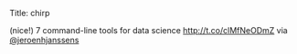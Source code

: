 Title: chirp

(nice!) 7 command-line tools for data science <a href="http://t.co/clMfNeODmZ">http://t.co/clMfNeODmZ</a> via <a href="http://twitter.com/jeroenhjanssens">@jeroenhjanssens</a>
